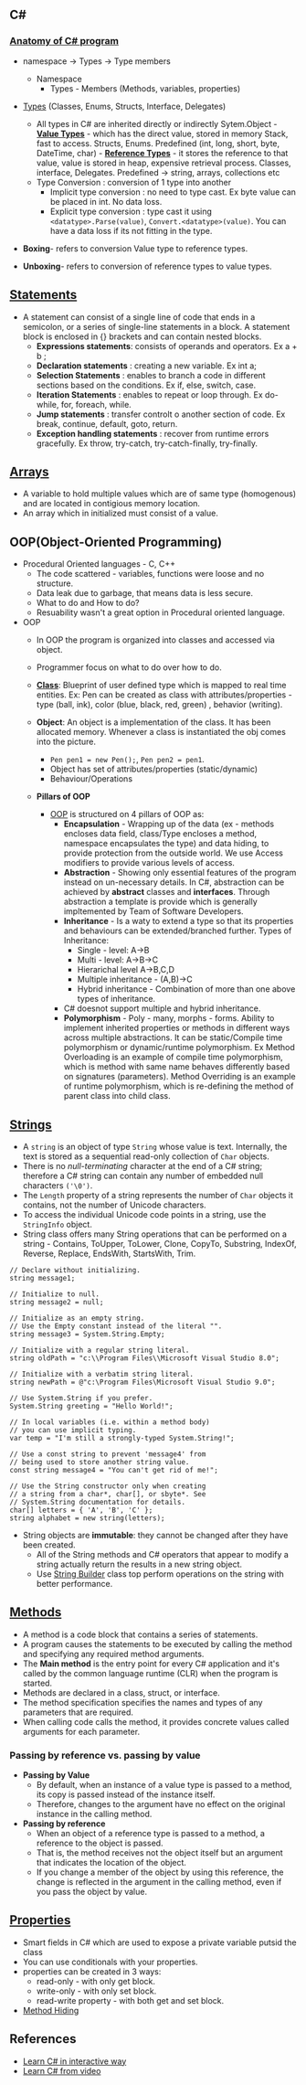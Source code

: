 ## C#
### [Anatomy of C# program](https://docs.microsoft.com/en-us/dotnet/csharp/fundamentals/program-structure/)
- namespace -> Types -> Type members
    - Namespace
        - Types - Members (Methods, variables, properties)
- [Types](https://docs.microsoft.com/en-us/dotnet/csharp/tour-of-csharp/types) (Classes, Enums, Structs, Interface, Delegates)
  - All types in C# are inherited directly or indirectly Sytem.Object
        - **[Value Types](https://docs.microsoft.com/en-us/dotnet/csharp/language-reference/builtin-types/value-types)** - which has the direct value, stored in memory Stack, fast to access. Structs, Enums. Predefined (int, long, short, byte, DateTime, char)
        - **[Reference Types](https://docs.microsoft.com/en-us/dotnet/csharp/language-reference/keywords/reference-types)** - it stores the reference to that value, value is stored in heap, expensive retrieval process. Classes, interface, Delegates. Predefined -> string, arrays, collections etc
  - Type Conversion : conversion of 1 type into another 
    - Implicit type conversion : no need to type cast. Ex byte value can be placed in int. No data loss.
    - Explicit type conversion : type cast it using `<datatype>.Parse(value)`, `Convert.<datatype>(value)`. You can have a data loss if its not fitting in the type.
  
- **Boxing**- refers to conversion Value type to reference types.
- **Unboxing**- refers to conversion of reference types to value types.

## [Statements](https://docs.microsoft.com/en-us/dotnet/csharp/programming-guide/statements-expressions-operators/statements)
- A statement can consist of a single line of code that ends in a semicolon, or a series of single-line statements in a block. A statement block is enclosed in {} brackets and can contain nested blocks.
  -  **Expressions statements**: consists of operands and operators. Ex a + b ;
  -  **Declaration statements** : creating a new variable. Ex int a;
  -  **Selection Statements** : enables to branch a code in different sections based on the conditions. Ex if, else, switch, case.
  -  **Iteration Statements** : enables to repeat or loop through. Ex do-while, for, foreach, while.
  -  **Jump statements** : transfer controlt o another section of code. Ex break, continue, default, goto, return.
  -  **Exception handling statements** : recover from runtime errors gracefully. Ex throw, try-catch, try-catch-finally, try-finally.

## [Arrays](https://docs.microsoft.com/en-us/dotnet/csharp/programming-guide/arrays/) 
- A variable to hold multiple values which are of same type (homogenous) and are located in contigious memory location.
- An array which in initialized must consist of a value.

## OOP(Object-Oriented Programming)
- Procedural Oriented languages - C, C++
  - The code scattered - variables, functions were loose and no structure.
  - Data leak due to garbage, that means data is less secure.
  - What to do and How to do?
  - Resuability wasn't a great option in Procedural oriented language.
- OOP
  - In OOP the program is organized into classes and accessed via object.
  - Programmer focus on what to do over how to do.
  - **[Class](https://docs.microsoft.com/en-us/dotnet/csharp/fundamentals/tutorials/classes)**: Blueprint of user defined type which is mapped to real time entities. Ex: Pen can be created as class with attributes/properties - type (ball, ink), color (blue, black, red, green) , behavior (writing).
  - **Object**: An object is a implementation of the class. It has been allocated memory. Whenever a class is instantiated the obj comes into the picture.
    - `Pen pen1 = new Pen();`, `Pen pen2 = pen1`.
    - Object has set of attributes/properties (static/dynamic)
    - Behaviour/Operations
  
  - **Pillars of OOP**
    - [OOP](https://docs.microsoft.com/en-us/dotnet/csharp/fundamentals/tutorials/oop) is structured on 4 pillars of OOP as:
      - **Encapsulation** - Wrapping up of the data (ex - methods encloses data field, class/Type encloses a method, namespace encapsulates the type) and data hiding, to provide protection from the outside world. We use Access modifiers to provide various levels of access.
      - **Abstraction** - Showing only essential features of the program instead on un-necessary details. In C#, abstraction can be achieved by **abstract** classes and **interfaces**. Through abstraction a template is provide which is generally impltemented by Team of Software Developers.
      - **Inheritance** - Is a waty to extend a type so that its properties and behaviours can be extended/branched further. Types of Inheritance:
        - Single - level: A->B
        - Multi - level: A->B->C
        - Hierarichal level A->B,C,D
        - Multiple inheritance - (A,B)->C
        - Hybrid inheritance - Combination of more than one above types of inheritance.
      - C# doesnot support multiple and hybrid inheritance.
      - **Polymorphism** - Poly - many, morphs - forms. Ability to implement inherited properties or methods in different ways across multiple abstractions. It can be static/Compile time polymorphism or dynamic/runtime  polymorphism. Ex Method Overloading is an example of compile time polymorphism, which is method with same name behaves differently based on signatures (parameters). Method Overriding is an example of runtime polymorphism, which is re-defining the method of parent class into child class. 
## [Strings](https://docs.microsoft.com/en-us/dotnet/csharp/programming-guide/strings/)
- A `string` is an object of type `String` whose value is text. Internally, the text is stored as a sequential read-only collection of `Char` objects. 
- There is no *null-terminating* character at the end of a C# string; therefore a C# string can contain any number of embedded null characters `('\0')`. 
- The `Length` property of a string represents the number of `Char` objects it contains, not the number of Unicode characters. 
- To access the individual Unicode code points in a string, use the `StringInfo` object.
- String class offers many String operations that can be performed on a string - Contains, ToUpper, ToLower, Clone, CopyTo, Substring, IndexOf, Reverse, Replace, EndsWith, StartsWith, Trim.
```
// Declare without initializing.
string message1;

// Initialize to null.
string message2 = null;

// Initialize as an empty string.
// Use the Empty constant instead of the literal "".
string message3 = System.String.Empty;

// Initialize with a regular string literal.
string oldPath = "c:\\Program Files\\Microsoft Visual Studio 8.0";

// Initialize with a verbatim string literal.
string newPath = @"c:\Program Files\Microsoft Visual Studio 9.0";

// Use System.String if you prefer.
System.String greeting = "Hello World!";

// In local variables (i.e. within a method body)
// you can use implicit typing.
var temp = "I'm still a strongly-typed System.String!";

// Use a const string to prevent 'message4' from
// being used to store another string value.
const string message4 = "You can't get rid of me!";

// Use the String constructor only when creating
// a string from a char*, char[], or sbyte*. See
// System.String documentation for details.
char[] letters = { 'A', 'B', 'C' };
string alphabet = new string(letters);
```
- String objects are **immutable**: they cannot be changed after they have been created. 
  - All of the String methods and C# operators that appear to modify a string actually return the results in a new string object.
  - Use [String Builder](https://docs.microsoft.com/en-us/dotnet/api/system.text.stringbuilder?view=net-5.0) class top perform operations on the string with better performance.

## [Methods](https://docs.microsoft.com/en-us/dotnet/csharp/programming-guide/classes-and-structs/methods)
- A method is a code block that contains a series of statements.
- A program causes the statements to be executed by calling the method and specifying any required method arguments.
- The **Main method** is the entry point for every C# application and it's called by the common language runtime (CLR) when the program is started.
- Methods are declared in a class, struct, or interface.
- The method specification specifies the names and types of any parameters that are required.
- When calling code calls the method, it provides concrete values called arguments for each parameter.
### Passing by reference vs. passing by value
- **Passing by Value**
  - By default, when an instance of a value type is passed to a method, its copy is passed instead of the instance itself. 
  - Therefore, changes to the argument have no effect on the original instance in the calling method. 
- **Passing by reference** 
  - When an object of a reference type is passed to a method, a reference to the object is passed. 
  - That is, the method receives not the object itself but an argument that indicates the location of the object.
  - If you change a member of the object by using this reference, the change is reflected in the argument in the calling method, even if you pass the object by value.

## [Properties](https://docs.microsoft.com/en-us/dotnet/csharp/programming-guide/classes-and-structs/properties)
- Smart fields in C# which are used to expose a private variable putsid the class
- You can use conditionals with your properties.
- properties can be created in 3 ways:
  - read-only - with only get block.
  - write-only - with only set block.
  - read-write property - with both get and set block.
- [Method Hiding](https://docs.microsoft.com/en-us/dotnet/csharp/language-reference/keywords/new-modifier)
## References
- [Learn C# in interactive way](https://docs.microsoft.com/en-us/users/dotnet/collections/yz26f8y64n7k07)
- [Learn C# from video](https://channel9.msdn.com/Series/CSharp-Fundamentals-for-Absolute-Beginners)